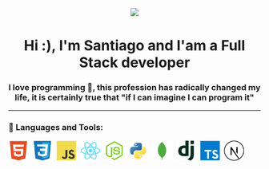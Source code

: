 <div id="header" align="center">
  <img
    src="https://media.giphy.com/media/qgQUggAC3Pfv687qPC/giphy.gif"
    width="200"
  />
  <h1 align="center">Hi :), I'm Santiago and I'am a Full Stack developer</h1>

  <h3 align="center">
    I love programming 💓, this profession has radically changed my life, it is
    certainly true that "if I can imagine I can program it"
  </h3>
</div>

---

<div align="left">
  <h3>🔨 Languages and Tools:</h3>
  <div>
    <img
      src="https://github.com/devicons/devicon/blob/master/icons/html5/html5-plain.svg"
      alt="HTML"
      height="40"
      width="40"
    />&nbsp;
    <img
      src="https://github.com/devicons/devicon/blob/master/icons/css3/css3-original.svg"
      alt="CSS"
      height="40"
      width="40"
    />&nbsp;
    <img
      src="https://github.com/devicons/devicon/blob/master/icons/javascript/javascript-original.svg"
      alt="JavaScript"
      height="40"
      width="40"
    />&nbsp;
    <img
      src="https://github.com/devicons/devicon/blob/master/icons/react/react-original.svg"
      alt="React"
      height="40"
      width="40"
    />&nbsp;
    <img
      src="https://github.com/devicons/devicon/blob/master/icons/nodejs/nodejs-original.svg"
      alt="Node.js"
      height="40"
      width="40"
    />&nbsp;
    <img
      src="https://github.com/devicons/devicon/blob/master/icons/python/python-original.svg"
      alt="Python"
      height="40"
      width="40"
    />&nbsp;
    <img
      src="https://github.com/devicons/devicon/blob/master/icons/mongodb/mongodb-plain.svg"
      alt="MongoDB"
      height="40"
      width="40"
    />&nbsp;
    <img
      src="https://github.com/devicons/devicon/blob/master/icons/django/django-plain.svg"
      alt="Django"
      height="40"
      width="40"
    />&nbsp;
    <img
      src="https://github.com/devicons/devicon/blob/master/icons/typescript/typescript-original.svg"
      alt="TypeScript"
      height="40"
      width="40"
    />&nbsp;
    <img
      src="https://github.com/devicons/devicon/blob/master/icons/nextjs/nextjs-line.svg"
      alt="NextJs"
      height="40"
      width="40"
      style="color: white; background-color: white;"
    />&nbsp;
  </div>
</div>


